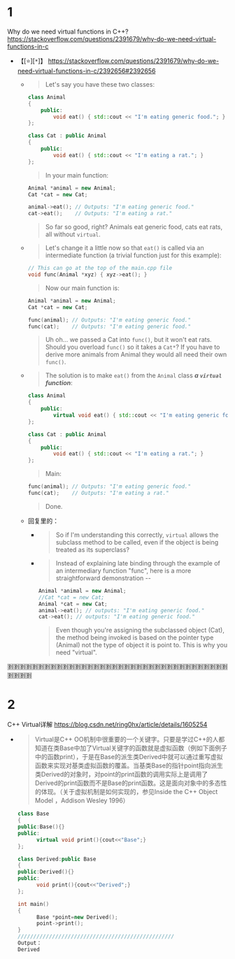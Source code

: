 
# 1

Why do we need virtual functions in C++? https://stackoverflow.com/questions/2391679/why-do-we-need-virtual-functions-in-c
- 【[:star:][`*`]】 https://stackoverflow.com/questions/2391679/why-do-we-need-virtual-functions-in-c/2392656#2392656
  * > Let's say you have these two classes:
    ```cpp
    class Animal
    {
        public:
            void eat() { std::cout << "I'm eating generic food."; }
    };
    
    class Cat : public Animal
    {
        public:
            void eat() { std::cout << "I'm eating a rat."; }
    };
    ```
    > In your main function:
    ```cpp
    Animal *animal = new Animal;
    Cat *cat = new Cat;
    
    animal->eat(); // Outputs: "I'm eating generic food."
    cat->eat();    // Outputs: "I'm eating a rat."
    ```
    > So far so good, right? Animals eat generic food, cats eat rats, all without `virtual`.
  * > Let's change it a little now so that `eat()` is called via an intermediate function (a trivial function just for this example):
    ```cpp
    // This can go at the top of the main.cpp file
    void func(Animal *xyz) { xyz->eat(); }
    ```
    > Now our main function is:
    ```cpp
    Animal *animal = new Animal;
    Cat *cat = new Cat;
    
    func(animal); // Outputs: "I'm eating generic food."
    func(cat);    // Outputs: "I'm eating generic food."
    ```
    > Uh oh... we passed a Cat into `func()`, but it won't eat rats. Should you overload `func()` so it takes a `Cat*`? If you have to derive more animals from Animal they would all need their own `func()`.
  * > The solution is to make `eat()` from the `Animal` class ***a `virtual` function***:
    ```cpp
    class Animal
    {
        public:
            virtual void eat() { std::cout << "I'm eating generic food."; }
    };
    
    class Cat : public Animal
    {
        public:
            void eat() { std::cout << "I'm eating a rat."; }
    };
    ```
    > Main:
    ```cpp
    func(animal); // Outputs: "I'm eating generic food."
    func(cat);    // Outputs: "I'm eating a rat."
    ```
    > Done.
  * 回复里的：
    + > So if I'm understanding this correctly, `virtual` allows the subclass method to be called, even if the object is being treated as its superclass? 
    + > Instead of explaining late binding through the example of an intermediary function "func", here is a more straightforward demonstration -- 
      ```cpp
      Animal *animal = new Animal; 
      //Cat *cat = new Cat; 
      Animal *cat = new Cat; 
      animal->eat(); // outputs: "I'm eating generic food." 
      cat->eat(); // outputs: "I'm eating generic food." 
      ```
      > Even though you're assigning the subclassed object (Cat), the method being invoked is based on the pointer type (Animal) not the type of object it is point to. This is why you need "virtual".

:u5272::u5272::u5272::u5272::u5272::u5272::u5272::u5272::u5272::u5272::u5272::u5272::u5272::u5272::u5272::u5272::u5272::u5272::u5272::u5272::u5272::u5272::u5272::u5272::u5272::u5272::u5272::u5272::u5272::u5272::u5272::u5272::u5272::u5272::u5272::u5272::u5272::u5272::u5272::u5272:

# 2

C++ Virtual详解 https://blog.csdn.net/ring0hx/article/details/1605254
- > Virtual是C++ OO机制中很重要的一个关键字。只要是学过C++的人都知道在类Base中加了Virtual关键字的函数就是虚拟函数（例如下面例子中的函数print），于是在Base的派生类Derived中就可以通过重写虚拟函数来实现对基类虚拟函数的覆盖。当基类Base的指针point指向派生类Derived的对象时，对point的print函数的调用实际上是调用了Derived的print函数而不是Base的print函数。这是面向对象中的多态性的体现。（关于虚拟机制是如何实现的，参见Inside the C++ Object Model ，Addison Wesley 1996）
  ```cpp
  class Base
  {
  public:Base(){}
  public:
        virtual void print(){cout<<"Base";}
  };
  
  class Derived:public Base
  {
  public:Derived(){}
  public:
        void print(){cout<<"Derived";}
  };
  
  int main()
  {
        Base *point=new Derived();
        point->print();
  }
  //////////////////////////////////////////////////
  Output：
  Derived
  ```
